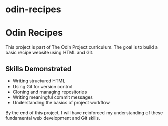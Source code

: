 # odin-recipes
# Odin Recipes

This project is part of The Odin Project curriculum. The goal is to build a basic recipe website using HTML and Git.

## Skills Demonstrated
- Writing structured HTML
- Using Git for version control
- Cloning and managing repositories
- Writing meaningful commit messages
- Understanding the basics of project workflow

By the end of this project, I will have reinforced my understanding of these fundamental web development and Git skills.
